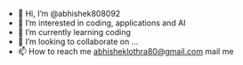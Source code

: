 - 👋 Hi, I’m @abhishek808092
- 👀 I’m interested in coding, applications and AI
- 🌱 I’m currently learning coding
- 💞️ I’m looking to collaborate on ...
- 📫 How to reach me abhisheklothra80@gmail.com mail me

<!---
abhishek808092/abhishek808092 is a ✨ special ✨ repository because its `README.md` (this file) appears on your GitHub profile.
You can click the Preview link to take a look at your changes.
--->
